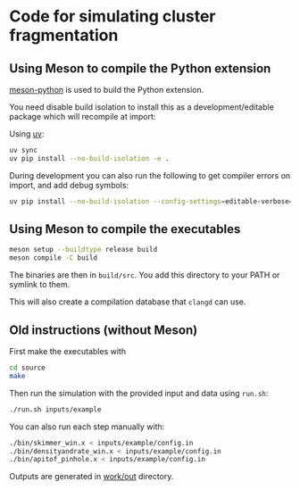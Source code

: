 # Code for simulating cluster fragmentation

## Using Meson to compile the Python extension

[meson-python](https://mesonbuild.com/meson-python/) is used to build the Python extension.

You need disable build isolation to install this as a development/editable package which will recompile at import:

Using [uv](https://docs.astral.sh/uv/):

```bash
uv sync
uv pip install --no-build-isolation -e .
```

During development you can also run the following to get compiler errors on import, and add debug symbols:

```bash
uv pip install --no-build-isolation --config-settings=editable-verbose=true -Csetup-args=-Dbuildtype=debug -Cbuild-dir=build-dbg -e .
```

## Using Meson to compile the executables

```bash
meson setup --buildtype release build
meson compile -C build
```

The binaries are then in `build/src`. You add this directory to your PATH or symlink to them.

This will also create a compilation database that `clangd` can use.

## Old instructions (without Meson)

First make the executables with

```bash
cd source
make
```

Then run the simulation with the provided input and data using `run.sh`:

```bash
./run.sh inputs/example
```

You can also run each step manually with:

```bash
./bin/skimmer_win.x < inputs/example/config.in
./bin/densityandrate_win.x < inputs/example/config.in
./bin/apitof_pinhole.x < inputs/example/config.in
```

Outputs are generated in [work/out](./work/out/) directory.

